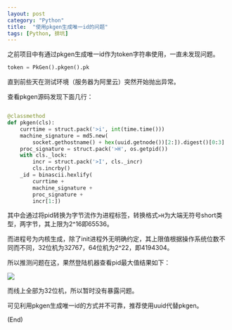 ```yaml
---
layout: post
category: "Python"
title:  "使用pkgen生成唯一id的问题"
tags: [Python, 排坑]
---
```


之前项目中有通过pkgen生成唯一id作为token字符串使用，一直未发现问题。

```python
token = PkGen().pkgen().pk
```

直到前些天在测试环境（服务器为阿里云）突然开始抛出异常。





查看pkgen源码发现下面几行：

```python

@classmethod
def pkgen(cls):
    currtime = struct.pack('>i', int(time.time()))
    machine_signature = md5.new(
        socket.gethostname() + hex(uuid.getnode())[2:]).digest()[0:3]
    proc_signature = struct.pack('>H', os.getpid())
    with cls._lock:
        incr = struct.pack('>I', cls._incr)
        cls.incrby()
    _id = binascii.hexlify(
        currtime +
        machine_signature +
        proc_signature +
        incr[1:])

```

其中会通过将pid转换为字节流作为进程标签，转换格式`>H`为大端无符号short类型，两字节，其上限为2^16即65536。

而进程号为内核生成，除了init进程外无明确约定，其上限值根据操作系统位数不同而不同，32位机为32767，64位机为2^22，即4194304。

所以推测问题在这，果然登陆机器查看pid最大值结果如下：

![](https://i.loli.net/2018/11/26/5bfc0623ea159.png)

而线上全部为32位机，所以暂时没有暴露问题。

可见利用pkgen生成唯一id的方式并不可靠，推荐使用uuid代替pkgen。

(End)
